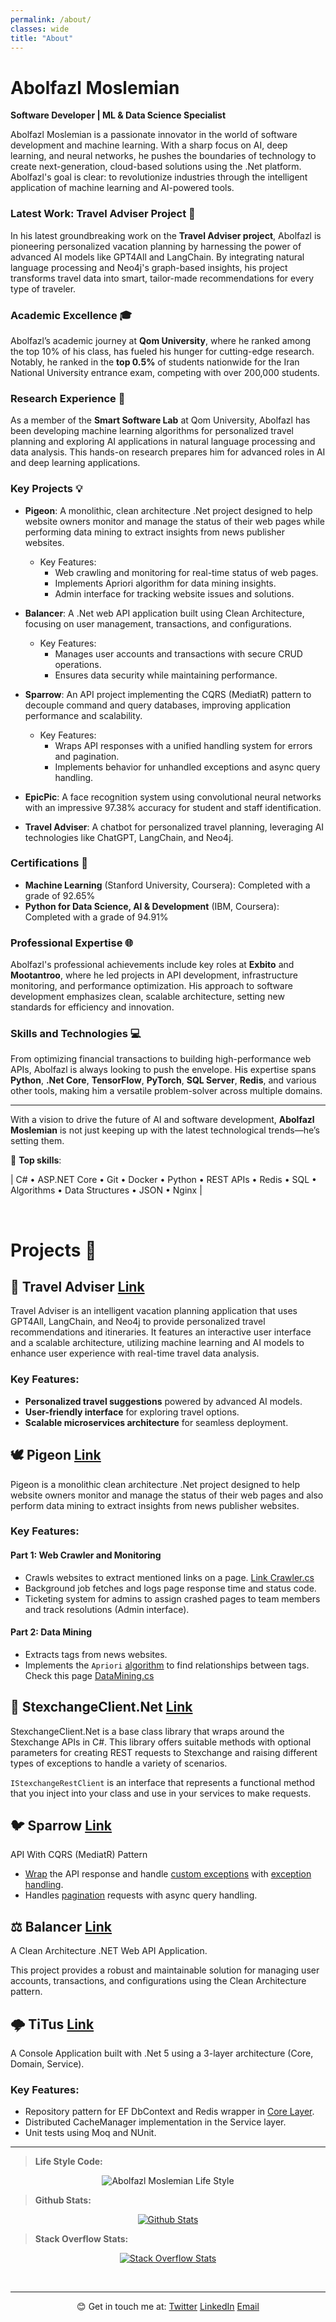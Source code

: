 ```yaml
---
permalink: /about/
classes: wide
title: "About"
---
```

# Abolfazl Moslemian  
**Software Developer | ML & Data Science Specialist**

Abolfazl Moslemian is a passionate innovator in the world of software development and machine learning. With a sharp focus on AI, deep learning, and neural networks, he pushes the boundaries of technology to create next-generation, cloud-based solutions using the .Net platform. Abolfazl's goal is clear: to revolutionize industries through the intelligent application of machine learning and AI-powered tools.

### Latest Work: Travel Adviser Project 🚀
In his latest groundbreaking work on the **Travel Adviser project**, Abolfazl is pioneering personalized vacation planning by harnessing the power of advanced AI models like GPT4All and LangChain. By integrating natural language processing and Neo4j's graph-based insights, his project transforms travel data into smart, tailor-made recommendations for every type of traveler.

### Academic Excellence 🎓
Abolfazl’s academic journey at **Qom University**, where he ranked among the top 10% of his class, has fueled his hunger for cutting-edge research. Notably, he ranked in the **top 0.5%** of students nationwide for the Iran National University entrance exam, competing with over 200,000 students.

### Research Experience 🔬
As a member of the **Smart Software Lab** at Qom University, Abolfazl has been developing machine learning algorithms for personalized travel planning and exploring AI applications in natural language processing and data analysis. This hands-on research prepares him for advanced roles in AI and deep learning applications.

### Key Projects 💡
- **Pigeon**: A monolithic, clean architecture .Net project designed to help website owners monitor and manage the status of their web pages while performing data mining to extract insights from news publisher websites. 
    - Key Features: 
        - Web crawling and monitoring for real-time status of web pages.
        - Implements Apriori algorithm for data mining insights.
        - Admin interface for tracking website issues and solutions.

- **Balancer**: A .Net web API application built using Clean Architecture, focusing on user management, transactions, and configurations.
    - Key Features:
        - Manages user accounts and transactions with secure CRUD operations.
        - Ensures data security while maintaining performance.

- **Sparrow**: An API project implementing the CQRS (MediatR) pattern to decouple command and query databases, improving application performance and scalability.
    - Key Features:
        - Wraps API responses with a unified handling system for errors and pagination.
        - Implements behavior for unhandled exceptions and async query handling.

- **EpicPic**: A face recognition system using convolutional neural networks with an impressive 97.38% accuracy for student and staff identification.

- **Travel Adviser**: A chatbot for personalized travel planning, leveraging AI technologies like ChatGPT, LangChain, and Neo4j.

### Certifications 📜
- **Machine Learning** (Stanford University, Coursera): Completed with a grade of 92.65%
- **Python for Data Science, AI & Development** (IBM, Coursera): Completed with a grade of 94.91%

### Professional Expertise 🌐
Abolfazl's professional achievements include key roles at **Exbito** and **Mootantroo**, where he led projects in API development, infrastructure monitoring, and performance optimization. His approach to software development emphasizes clean, scalable architecture, setting new standards for efficiency and innovation.

### Skills and Technologies 💻
From optimizing financial transactions to building high-performance web APIs, Abolfazl is always looking to push the envelope. His expertise spans **Python**, **.Net Core**, **TensorFlow**, **PyTorch**, **SQL Server**, **Redis**, and various other tools, making him a versatile problem-solver across multiple domains.

---

With a vision to drive the future of AI and software development, **Abolfazl Moslemian** is not just keeping up with the latest technological trends—he’s setting them.

> 
💎 **Top skills**:

| C# • ASP.NET Core • Git • Docker • Python • REST APIs • Redis • SQL • Algorithms • Data Structures • JSON • Nginx |

<br>

# Projects 🎯

## 🧳 Travel Adviser <a href="https://github.com/abowfzl/Travel-Adviser"> <i class="fab fa-fw fa-github" aria-hidden="true"></i><span class="label">Link</span></a>

Travel Adviser is an intelligent vacation planning application that uses GPT4All, LangChain, and Neo4j to provide personalized travel recommendations and itineraries. It features an interactive user interface and a scalable architecture, utilizing machine learning and AI models to enhance user experience with real-time travel data analysis.

### Key Features:
- **Personalized travel suggestions** powered by advanced AI models.
- **User-friendly interface** for exploring travel options.
- **Scalable microservices architecture** for seamless deployment.

## 🕊️ Pigeon  <a href="https://github.com/abowfzl/Pigeon"> <i class="fab fa-fw fa-github" aria-hidden="true"></i><span class="label">Link</span></a>

Pigeon is a monolithic clean architecture .Net project designed to help website owners monitor and manage the status of their web pages and also perform data mining to extract insights from news publisher websites.

### Key Features:

#### Part 1: Web Crawler and Monitoring
- Crawls websites to extract mentioned links on a page. [Link Crawler.cs](https://github.com/abowfzl/Pigeon/blob/master/Pigeon/Crawler/LinkCrawler.cs)
- Background job fetches and logs page response time and status code.
- Ticketing system for admins to assign crashed pages to team members and track resolutions (Admin interface).

#### Part 2: Data Mining
- Extracts tags from news websites.
- Implements the `Apriori` [algorithm](https://github.com/abowfzl/Pigeon/tree/master/Pigeon/Algoritms) to find relationships between tags. Check this page [DataMining.cs](https://github.com/abowfzl/Pigeon/blob/master/Pigeon/Pages/DataMining.cshtml.cs)

## 🔁 StexchangeClient.Net <a href="https://github.com/abowfzl/StexchangeClient"> <i class="fab fa-fw fa-github" aria-hidden="true"></i><span class="label">Link</span></a>

StexchangeClient.Net is a base class library that wraps around the Stexchange APIs in C#. This library offers suitable methods with optional parameters for creating REST requests to Stexchange and raising different types of exceptions to handle a variety of scenarios.

`IStexchangeRestClient` is an interface that represents a functional method that you inject into your class and use in your services to make requests.

## 🐦 Sparrow  <a href="https://github.com/abowfzl/Sparrow.Api"> <i class="fab fa-fw fa-github" aria-hidden="true"></i><span class="label">Link</span></a>

API With CQRS (MediatR) Pattern

- [Wrap](https://github.com/abowfzl/Sparrow.Api/tree/master/Sparrow.API/Results/Wrapping) the API response and handle [custom exceptions](https://github.com/abowfzl/Sparrow.Api/blob/master/Sparrow.API/Exceptions/SparrowException.cs) with [exception handling](https://github.com/abowfzl/Sparrow.Api/blob/master/Sparrow.API/Results/ExceptionHandling/GlobalExceptionFilter.cs).
- Handles [pagination](https://github.com/abowfzl/Sparrow.Api/blob/master/Sparrow.Core/PagedList.cs) requests with async query handling.

## ⚖️ Balancer <a href="https://github.com/abowfzl/Balancer"> <i class="fab fa-fw fa-github" aria-hidden="true"></i><span class="label">Link</span></a> 

A Clean Architecture .NET Web API Application.

This project provides a robust and maintainable solution for managing user accounts, transactions, and configurations using the Clean Architecture pattern.

## 🌩 TiTus  <a href="https://github.com/abowfzl/Titus"> <i class="fab fa-fw fa-github" aria-hidden="true"></i><span class="label">Link</span></a>

A Console Application built with .Net 5 using a 3-layer architecture (Core, Domain, Service).

### Key Features:
- Repository pattern for EF DbContext and Redis wrapper in [Core Layer](https://github.com/abowfzl/Titus/blob/master/Core).
- Distributed CacheManager implementation in the Service layer.
- Unit tests using Moq and NUnit.

---

> <i class="fa fa-code" aria-hidden="true"></i> **Life Style Code:** 

<p align="center">
  <img src="/assets/images/abolfazl-life-style.png" alt="Abolfazl Moslemian Life Style"/>
</p>

> <i class="fab fa fa-github" aria-hidden="true"></i> **Github Stats:** 

<p align="center">
 <a href="https://github.com/abowfzl" alt="Abolfazl Moslemian's github stats">
  <img src="https://github-readme-stats.vercel.app/api?username=Abowfzl&theme=tokyonight&show_icons=true" alt="Github Stats"/>
 </a>
</p>

> <i class="fab fa-fw fa-stack-overflow" aria-hidden="true"></i> <strong> Stack Overflow Stats: </strong>
<p align="center">
 <a href="https://stackoverflow.com/users/17593676/abolfazl-moslemian" alt="Abolfazl Moslemian's Stack Overflow stats">
    <img src="https://so-stats-kurt-liao.vercel.app/api?user=17593676&cache=true" alt="Stack Overflow Stats" />
  </a>
</p>


<br/>

---

<p align="center">
  😊 Get in touch me at: 
  <a href="https://twitter.com/abowfzl"><i class="fab fa-fw fa-twitter-square" aria-hidden="true"></i><span class="label">Twitter</span></a>
  <a href="https://linkedin.com/in/abowfzl"><i class="fab fa-fw fa-linkedin" aria-hidden="true"></i><span class="label">LinkedIn</span></a>
  <a href="mailto:abowfzl@gmail.com"><i class="fas fa-fw fa-envelope-square" aria-hidden="true"></i><span class="label">Email</span></a>
</p>
